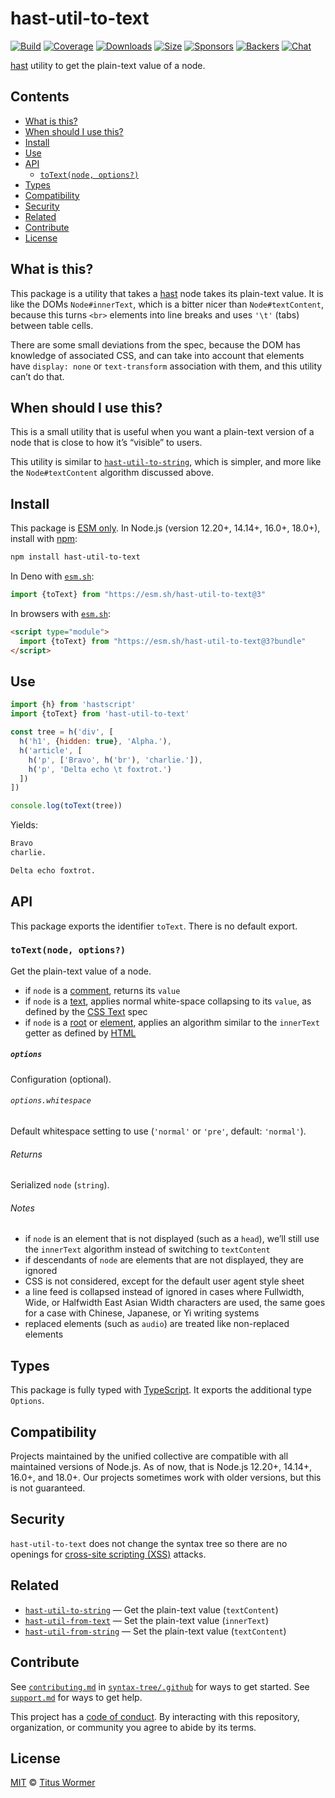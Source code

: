 # hast-util-to-text

[![Build][build-badge]][build]
[![Coverage][coverage-badge]][coverage]
[![Downloads][downloads-badge]][downloads]
[![Size][size-badge]][size]
[![Sponsors][sponsors-badge]][collective]
[![Backers][backers-badge]][collective]
[![Chat][chat-badge]][chat]

[hast][] utility to get the plain-text value of a node.

## Contents

*   [What is this?](#what-is-this)
*   [When should I use this?](#when-should-i-use-this)
*   [Install](#install)
*   [Use](#use)
*   [API](#api)
    *   [`toText(node, options?)`](#totextnode-options)
*   [Types](#types)
*   [Compatibility](#compatibility)
*   [Security](#security)
*   [Related](#related)
*   [Contribute](#contribute)
*   [License](#license)

## What is this?

This package is a utility that takes a [hast][] node takes its plain-text value.
It is like the DOMs `Node#innerText`, which is a bitter nicer than
`Node#textContent`, because this turns `<br>` elements into line breaks and
uses `'\t'` (tabs) between table cells.

There are some small deviations from the spec, because the DOM has knowledge of
associated CSS, and can take into account that elements have `display: none` or
`text-transform` association with them, and this utility can’t do that.

## When should I use this?

This is a small utility that is useful when you want a plain-text version of a
node that is close to how it’s “visible” to users.

This utility is similar to [`hast-util-to-string`][hast-util-to-string], which
is simpler, and more like the `Node#textContent` algorithm discussed above.

## Install

This package is [ESM only][esm].
In Node.js (version 12.20+, 14.14+, 16.0+, 18.0+), install with [npm][]:

```sh
npm install hast-util-to-text
```

In Deno with [`esm.sh`][esmsh]:

```js
import {toText} from "https://esm.sh/hast-util-to-text@3"
```

In browsers with [`esm.sh`][esmsh]:

```html
<script type="module">
  import {toText} from "https://esm.sh/hast-util-to-text@3?bundle"
</script>
```

## Use

```js
import {h} from 'hastscript'
import {toText} from 'hast-util-to-text'

const tree = h('div', [
  h('h1', {hidden: true}, 'Alpha.'),
  h('article', [
    h('p', ['Bravo', h('br'), 'charlie.']),
    h('p', 'Delta echo \t foxtrot.')
  ])
])

console.log(toText(tree))
```

Yields:

```txt
Bravo
charlie.

Delta echo foxtrot.
```

## API

This package exports the identifier `toText`.
There is no default export.

### `toText(node, options?)`

Get the plain-text value of a node.

*   if `node` is a [comment][], returns its `value`
*   if `node` is a [text][], applies normal white-space collapsing to its
    `value`, as defined by the [CSS Text][css] spec
*   if `node` is a [root][] or [element][], applies an algorithm similar to the
    `innerText` getter as defined by [HTML][]

##### `options`

Configuration (optional).

###### `options.whitespace`

Default whitespace setting to use (`'normal'` or `'pre'`, default: `'normal'`).

###### Returns

Serialized `node` (`string`).

###### Notes

*   if `node` is an element that is not displayed (such as a `head`), we’ll
    still use the `innerText` algorithm instead of switching to `textContent`
*   if descendants of `node` are elements that are not displayed, they are
    ignored
*   CSS is not considered, except for the default user agent style sheet
*   a line feed is collapsed instead of ignored in cases where Fullwidth, Wide,
    or Halfwidth East Asian Width characters are used, the same goes for a case
    with Chinese, Japanese, or Yi writing systems
*   replaced elements (such as `audio`) are treated like non-replaced elements

## Types

This package is fully typed with [TypeScript][].
It exports the additional type `Options`.

## Compatibility

Projects maintained by the unified collective are compatible with all maintained
versions of Node.js.
As of now, that is Node.js 12.20+, 14.14+, 16.0+, and 18.0+.
Our projects sometimes work with older versions, but this is not guaranteed.

## Security

`hast-util-to-text` does not change the syntax tree so there are no
openings for [cross-site scripting (XSS)][xss] attacks.

## Related

*   [`hast-util-to-string`](https://github.com/rehypejs/rehype-minify/tree/main/packages/hast-util-to-string)
    — Get the plain-text value (`textContent`)
*   [`hast-util-from-text`](https://github.com/syntax-tree/hast-util-from-text)
    — Set the plain-text value (`innerText`)
*   [`hast-util-from-string`](https://github.com/rehypejs/rehype-minify/tree/main/packages/hast-util-from-string)
    — Set the plain-text value (`textContent`)

## Contribute

See [`contributing.md`][contributing] in [`syntax-tree/.github`][health] for
ways to get started.
See [`support.md`][support] for ways to get help.

This project has a [code of conduct][coc].
By interacting with this repository, organization, or community you agree to
abide by its terms.

## License

[MIT][license] © [Titus Wormer][author]

<!-- Definitions -->

[build-badge]: https://github.com/syntax-tree/hast-util-to-text/workflows/main/badge.svg

[build]: https://github.com/syntax-tree/hast-util-to-text/actions

[coverage-badge]: https://img.shields.io/codecov/c/github/syntax-tree/hast-util-to-text.svg

[coverage]: https://codecov.io/github/syntax-tree/hast-util-to-text

[downloads-badge]: https://img.shields.io/npm/dm/hast-util-to-text.svg

[downloads]: https://www.npmjs.com/package/hast-util-to-text

[size-badge]: https://img.shields.io/bundlephobia/minzip/hast-util-to-text.svg

[size]: https://bundlephobia.com/result?p=hast-util-to-text

[sponsors-badge]: https://opencollective.com/unified/sponsors/badge.svg

[backers-badge]: https://opencollective.com/unified/backers/badge.svg

[collective]: https://opencollective.com/unified

[chat-badge]: https://img.shields.io/badge/chat-discussions-success.svg

[chat]: https://github.com/syntax-tree/unist/discussions

[npm]: https://docs.npmjs.com/cli/install

[esm]: https://gist.github.com/sindresorhus/a39789f98801d908bbc7ff3ecc99d99c

[esmsh]: https://esm.sh

[typescript]: https://www.typescriptlang.org

[license]: license

[author]: https://wooorm.com

[health]: https://github.com/syntax-tree/.github

[contributing]: https://github.com/syntax-tree/.github/blob/main/contributing.md

[support]: https://github.com/syntax-tree/.github/blob/main/support.md

[coc]: https://github.com/syntax-tree/.github/blob/main/code-of-conduct.md

[html]: https://html.spec.whatwg.org/#the-innertext-idl-attribute

[css]: https://drafts.csswg.org/css-text/#white-space-phase-1

[hast-util-to-string]: https://github.com/rehypejs/rehype-minify/tree/main/packages/hast-util-to-string

[hast]: https://github.com/syntax-tree/hast

[root]: https://github.com/syntax-tree/hast#root

[comment]: https://github.com/syntax-tree/hast#comment

[text]: https://github.com/syntax-tree/hast#text

[element]: https://github.com/syntax-tree/hast#element

[xss]: https://en.wikipedia.org/wiki/Cross-site_scripting
